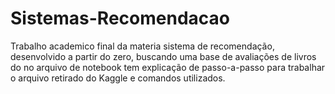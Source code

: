 # Sistemas-Recomendacao
 Trabalho academico final da materia sistema de recomendação, desenvolvido a partir do zero, buscando uma base de avaliações de livros do no arquivo de notebook tem explicação de passo-a-passo para trabalhar o arquivo retirado do Kaggle e comandos utilizados.
